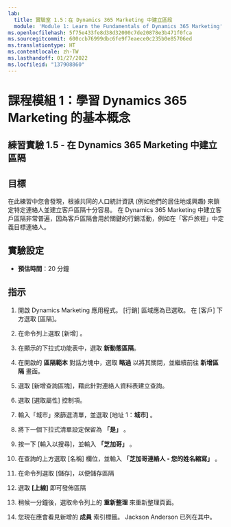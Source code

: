 ```yaml
---
lab:
  title: 實驗室 1.5：在 Dynamics 365 Marketing 中建立區段
  module: 'Module 1: Learn the Fundamentals of Dynamics 365 Marketing'
ms.openlocfilehash: 5f75e433fe8d38d32000c7de20878e3b471f0fca
ms.sourcegitcommit: 600ccb76999dbc6fe9f7eaece0c235b0e85706ed
ms.translationtype: HT
ms.contentlocale: zh-TW
ms.lasthandoff: 01/27/2022
ms.locfileid: "137908860"
---
```

<a name="module-1-learn-the-fundamentals-of-dynamics-365-marketing"></a>課程模組 1：學習 Dynamics 365 Marketing 的基本概念
========================

## <a name="practice-lab-15---create-a-segment-in-dynamics-365-marketing"></a>練習實驗 1.5 - 在 Dynamics 365 Marketing 中建立區隔

## <a name="objectives"></a>目標

在此練習中您會發現，根據共同的人口統計資訊 (例如他們的居住地或興趣) 來鎖定特定連絡人並建立客戶區隔十分容易。 在 Dynamics 365 Marketing 中建立客戶區隔非常普遍，因為客戶區隔會用於關鍵的行銷活動，例如在「客戶旅程」中定義目標連絡人。

## <a name="lab-setup"></a>實驗設定

  - **預估時間**：20 分鐘

## <a name="instructions"></a>指示


1. 開啟 Dynamics Marketing 應用程式。 [行銷] 區域應為已選取。 在 [客戶] 下方選取 [區隔]。

2. 在命令列上選取 [新增] 。

3. 在顯示的下拉式功能表中，選取 **新動態區隔**。

4. 在開啟的 **區隔範本** 對話方塊中，選取 **略過** 以將其關閉，並繼續前往 **新增區隔** 畫面。

5. 選取 [新增查詢區塊]，藉此針對連絡人資料表建立查詢。 

6. 選取 [選取屬性] 控制項。

7. 輸入「城市」來篩選清單，並選取 [地址 1：**城市]** 。

8. 將下一個下拉式清單設定保留為 **「是」** 。 

9. 按一下 [輸入以搜尋]，並輸入 **「芝加哥」** 。

10. 在查詢的上方選取 [名稱] 欄位，並輸入 **「芝加哥連絡人 - 您的姓名縮寫」** 。

11. 在命令列選取 [儲存]，以便儲存區隔

12. 選取 **[上線]** 即可發佈區隔 

13. 稍候一分鐘後，選取命令列上的 **重新整理** 來重新整理頁面。 

14. 您現在應會看見新增的 **成員** 索引標籤。 Jackson Anderson 已列在其中。
